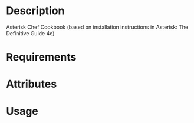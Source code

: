 Description
===========

Asterisk Chef Cookbook (based on installation instructions in Asterisk: The Definitive Guide 4e)

Requirements
============

Attributes
==========

Usage
=====

